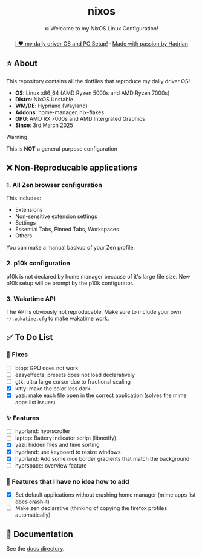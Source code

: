 <div align="center">
  <h1 align="center">nixos</h3>
  <p align="center">
    ❄️ Welcome to my NixOS Linux Configuration! 
    <br />
    <br />
    <a href="https://hadrian.cc">I ❤️ my daily driver OS and PC Setup!</a>
    ·
    <a href="https://hadrian.cc">Made with passion by Hadrian</a>
  </p>
</div>

## ⭐ About
This repository contains all the dotfiles that reproduce my daily driver OS!
- **OS**: Linux x86_64 (AMD Ryzen 5000s and AMD Ryzen 7000s)
- **Distro**: NixOS Unstable
- **WM/DE**: Hyprland (Wayland)
- **Addons**: home-manager, nix-flakes
- **GPU**: AMD RX 7000s and AMD Intergrated Graphics
- **Since**: 3rd March 2025

> [!WARNING]  
> This is **NOT** a general purpose configuration

## ❌ Non-Reproducable applications
### 1. All Zen browser configuration 
This includes:
  - Extensions
  - Non-sensitive extension settings
  - Settings
  - Essential Tabs, Pinned Tabs, Workspaces
  - Others

You can make a manual backup of your Zen profile.

### 2. p10k configuration
p10k is not declared by home manager because of it's large file size. New p10k setup will be prompt by the p10k configurator.

### 3. Wakatime API
The API is obviously not reproducable. Make sure to include your own `~/.wakatime.cfg` to make wakatime work. 

## ✅ To Do List
### 🚧 Fixes
- [ ] btop: GPU does not work
- [ ] easyeffects: presets does not load declaratively
- [ ] gtk: ultra large cursor due to fractional scaling
- [x] kitty: make the color less dark
- [x] yazi: make each file open in the correct application (solves the mime apps list issues)

### ✨ Features
- [ ] hyprland: hyprscroller
- [ ] laptop: Battery indicator script (libnotify)
- [x] yazi: hidden files and time sorting
- [x] hyprland: use keyboard to resize windows
- [x] hyprland: Add some nice border gradients that match the background
- [ ] hyprspace: overview feature

### 🎇 Features that I have no idea how to add
- [x] ~~Set default applications without crashing home manager (mime apps list does crash it)~~
- [ ] Make zen declarative (thinking of copying the firefox profiles automatically)

## 📑 Documentation
See the [docs directory](docs).
